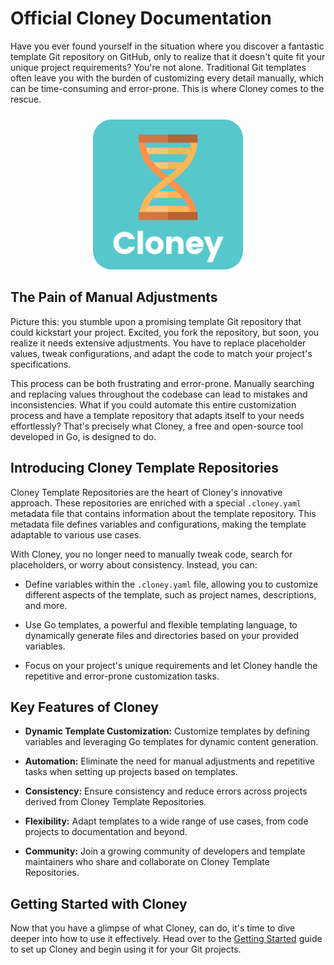 # Official Cloney Documentation

Have you ever found yourself in the situation where you discover a fantastic template Git repository on GitHub, only to realize that it doesn't quite fit your unique project requirements? You're not alone. Traditional Git templates often leave you with the burden of customizing every detail manually, which can be time-consuming and error-prone. This is where Cloney comes to the rescue.

<p align="center" style="margin: 1.5rem 0 0 0">
  <img src="images/cloney-logo.png" style="width: 15rem; border-radius: 30px;">
</p>

## The Pain of Manual Adjustments

Picture this: you stumble upon a promising template Git repository that could kickstart your project. Excited, you fork the repository, but soon, you realize it needs extensive adjustments. You have to replace placeholder values, tweak configurations, and adapt the code to match your project's specifications.

This process can be both frustrating and error-prone. Manually searching and replacing values throughout the codebase can lead to mistakes and inconsistencies. What if you could automate this entire customization process and have a template repository that adapts itself to your needs effortlessly? That's precisely what Cloney, a free and open-source tool developed in Go, is designed to do.

## Introducing Cloney Template Repositories

Cloney Template Repositories are the heart of Cloney's innovative approach. These repositories are enriched with a special `.cloney.yaml` metadata file that contains information about the template repository. This metadata file defines variables and configurations, making the template adaptable to various use cases.

With Cloney, you no longer need to manually tweak code, search for placeholders, or worry about consistency. Instead, you can:

- Define variables within the `.cloney.yaml` file, allowing you to customize different aspects of the template, such as project names, descriptions, and more.

- Use Go templates, a powerful and flexible templating language, to dynamically generate files and directories based on your provided variables.

- Focus on your project's unique requirements and let Cloney handle the repetitive and error-prone customization tasks.

## Key Features of Cloney

- **Dynamic Template Customization:** Customize templates by defining variables and leveraging Go templates for dynamic content generation.

- **Automation:** Eliminate the need for manual adjustments and repetitive tasks when setting up projects based on templates.

- **Consistency:** Ensure consistency and reduce errors across projects derived from Cloney Template Repositories.

- **Flexibility:** Adapt templates to a wide range of use cases, from code projects to documentation and beyond.

- **Community:** Join a growing community of developers and template maintainers who share and collaborate on Cloney Template Repositories.

## Getting Started with Cloney

Now that you have a glimpse of what Cloney, can do, it's time to dive deeper into how to use it effectively. Head over to the [Getting Started](getting-started.md) guide to set up Cloney and begin using it for your Git projects.
